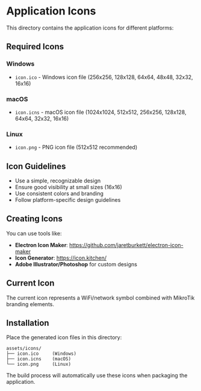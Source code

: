 # Application Icons

This directory contains the application icons for different platforms:

## Required Icons

### Windows
- `icon.ico` - Windows icon file (256x256, 128x128, 64x64, 48x48, 32x32, 16x16)

### macOS
- `icon.icns` - macOS icon file (1024x1024, 512x512, 256x256, 128x128, 64x64, 32x32, 16x16)

### Linux
- `icon.png` - PNG icon file (512x512 recommended)

## Icon Guidelines

- Use a simple, recognizable design
- Ensure good visibility at small sizes (16x16)
- Use consistent colors and branding
- Follow platform-specific design guidelines

## Creating Icons

You can use tools like:
- **Electron Icon Maker**: https://github.com/jaretburkett/electron-icon-maker
- **Icon Generator**: https://icon.kitchen/
- **Adobe Illustrator/Photoshop** for custom designs

## Current Icon

The current icon represents a WiFi/network symbol combined with MikroTik branding elements.

## Installation

Place the generated icon files in this directory:
```
assets/icons/
├── icon.ico     (Windows)
├── icon.icns    (macOS)
└── icon.png     (Linux)
```

The build process will automatically use these icons when packaging the application.